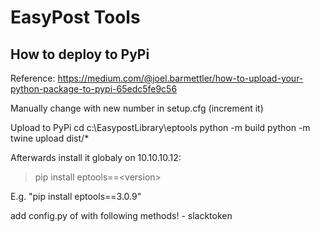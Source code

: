 # EasyPost Tools

## How to deploy to PyPi

Reference: https://medium.com/@joel.barmettler/how-to-upload-your-python-package-to-pypi-65edc5fe9c56


Manually change with new number in setup.cfg (increment it)

Upload to PyPi
 cd c:\EasypostLibrary\eptools
 python -m build
 python -m twine upload dist/*

Afterwards install it globaly on 10.10.10.12:
> pip install eptools==&lt;version&gt;

E.g. "pip install eptools==3.0.9"


add config.py of with following methods!
    - slacktoken
